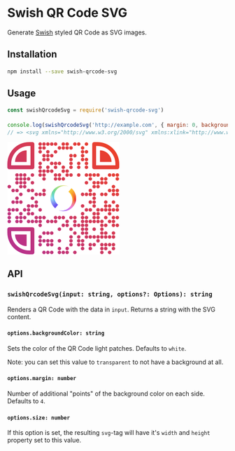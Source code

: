 # Swish QR Code SVG

Generate [Swish](https://www.swish.nu) styled QR Code as SVG images.

## Installation

```sh
npm install --save swish-qrcode-svg
```

## Usage

```js
const swishQrcodeSvg = require('swish-qrcode-svg')

console.log(swishQrcodeSvg('http://example.com', { margin: 0, backgroundColor: 'transparent' }))
// => <svg xmlns="http://www.w3.org/2000/svg" xmlns:xlink="http://www.w3.org/1999/xlink" viewBox=...
```

![Example](/example.png?raw=true "Example")

## API

### `swishQrcodeSvg(input: string, options?: Options): string`

Renders a QR Code with the data in `input`. Returns a string with the SVG content.

#### `options.backgroundColor: string`

Sets the color of the QR Code light patches. Defaults to `white`.

Note: you can set this value to `transparent` to not have a background at all.

#### `options.margin: number`

Number of additional "points" of the background color on each side. Defaults to `4`.

#### `options.size: number`

If this option is set, the resulting `svg`-tag will have it's `width` and `height` property set to this value.
